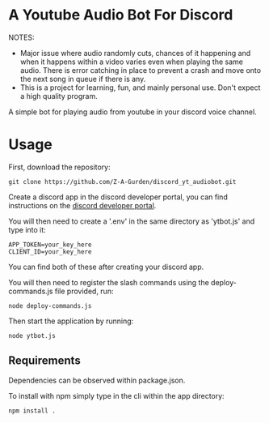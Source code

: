 # A Youtube Audio Bot For Discord

NOTES:
- Major issue where audio randomly cuts, chances of it happening and when it happens within a video varies even when playing the same audio. There is error catching in place to prevent a crash and move onto the next song in queue if there is any.
- This is a project for learning, fun, and mainly personal use. Don't expect a high quality program.

A simple bot for playing audio from youtube in your discord voice channel.

# Usage

First, download the repository:
```
git clone https://github.com/Z-A-Gurden/discord_yt_audiobot.git
```

Create a discord app in the discord developer portal, you can find instructions on the [discord developer portal](https://discord.com/developers/docs/quick-start/getting-started#step-1-creating-an-app).

You will then need to create a '.env' in the same directory as 'ytbot.js' and type into it:
```
APP_TOKEN=your_key_here
CLIENT_ID=your_key_here
```

You can find both of these after creating your discord app.

You will then need to register the slash commands using the deploy-commands.js file provided, run:
```
node deploy-commands.js
```

Then start the application by running:
```
node ytbot.js
```

## Requirements

Dependencies can be observed within package.json.

To install with npm simply type in the cli within the app directory:
```
npm install .
```